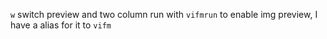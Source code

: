 `w` switch preview and two column
run with `vifmrun` to enable img preview, I have a alias for it to `vifm`

